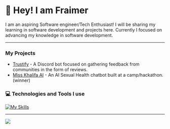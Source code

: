 # 👋 Hey! I am Fraimer

I am an aspiring Software engineer/Tech Enthusiast! I will be sharing my learning in software development and projects here. Currently I focused on advancing my knowledge in software development.

---

### My Projects
- [Trustify](https://www.trustify.gg/) - A Discord bot focused on gathering feedback from communities in the form of reviews. <br/>
- [Miss Khalifa AI](https://misskhalifa.com/) - An AI Sexual Health chatbot built at a camp/hackathon. (winner)<br/>
### 💻 Technologies and Tools I use
[![My Skills](https://skillicons.dev/icons?i=js,ts,py,html,css,bun,nodejs,react,nextjs,vite,express,git,mongodb,tailwind,discord,discordjs,zig,vscode,windows,github,cloudflare,supabase)](https://skillicons.dev)

---

![](https://github-readme-streak-stats.herokuapp.com/?user=fraimerr&theme=radical&hide_border=false)

